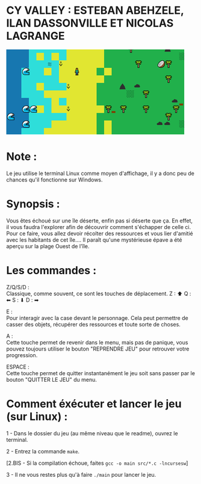 

# CY VALLEY : ESTEBAN ABEHZELE, ILAN DASSONVILLE ET NICOLAS LAGRANGE

![image](data/screenshot.png)

# Note :
Le jeu utilise le terminal Linux comme moyen d'affichage, il y a donc peu de chances qu'il fonctionne sur Windows.

# Synopsis : 
Vous êtes échoué sur une île déserte, enfin pas si déserte que ça. 
En effet, il vous faudra l'explorer afin de découvrir comment s'échapper de celle ci. 
Pour ce faire, vous allez devoir récolter des ressources et vous lier d'amitié avec les habitants de cet île....
Il paraît qu'une mystérieuse épave a été aperçu sur la plage Ouest de l'île.


# Les commandes : 
Z/Q/S/D :	
	Classique, comme souvent, ce sont les touches de déplacement.
	Z : ⬆ Q : ⬅ S : ⬇	D : ➡
  
 E :	
			Pour interagir avec la case devant le personnage. Cela peut permettre de casser des objets, 
		récupérer des ressources et toute sorte de choses.

 A :	
		Cette touche permet de revenir dans le menu, mais pas de panique, vous pouvez toujours utiliser le bouton
		"REPRENDRE JEU" pour retrouver votre progression.	
	
 ESPACE :	
		Cette touche permet de quitter instantanément le jeu soit sans passer 
		par le bouton "QUITTER LE JEU" du menu.

# Comment éxécuter et lancer le jeu (sur Linux) :
1 - Dans le dossier du jeu (au même niveau que le readme), ouvrez le terminal.

2 - Entrez la commande `make`.

[2.BIS - Si la compilation échoue, faites ``gcc -o main src/*.c -lncursesw``]

3 - Il ne vous restes plus qu'à faire ```./main``` pour lancer le jeu.
